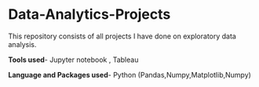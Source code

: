 # Data-Analytics-Projects

This repository consists of all projects I have done on exploratory data analysis.

**Tools used**- Jupyter notebook , Tableau

**Language and Packages used**- Python (Pandas,Numpy,Matplotlib,Numpy)
